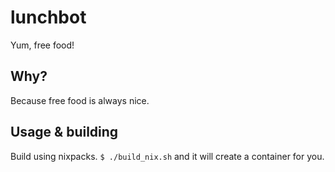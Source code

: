 # lunchbot
Yum, free food!

## Why?
Because free food is always nice.

## Usage & building
Build using nixpacks. `$ ./build_nix.sh` and it will create a container for you.
